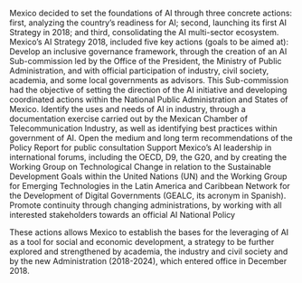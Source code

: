 Mexico decided to set the foundations of AI through three concrete actions: first, analyzing the country’s readiness for AI; second, launching its first AI Strategy in 2018; and third, consolidating the AI multi-sector ecosystem. 
Mexico’s AI Strategy 2018, included five key actions (goals to be aimed at):
Develop an inclusive governance framework, through the creation of an AI Sub-commission led by the Office of the President, the Ministry of Public Administration, and with official participation of industry, civil society, academia, and some local governments as advisors. This Sub-commission had the objective of setting the direction of the AI initiative and developing coordinated actions within the National Public Administration and States of Mexico. 
Identify the uses and needs of AI in industry, through a documentation exercise carried out by the Mexican Chamber of Telecommunication Industry, as well as identifying best practices within government of AI. 
Open the medium and long term recommendations of the Policy Report for public consultation 
Support Mexico’s AI leadership in international forums, including the OECD, D9, the G20, and by creating the Working Group on Technological Change in relation to the Sustainable Development Goals within the United Nations (UN) and the Working Group for Emerging Technologies in the Latin America and Caribbean Network for the Development of Digital Governments (GEALC, its acronym in Spanish). 
Promote continuity through changing administrations, by working with all interested stakeholders towards an official AI National Policy

These actions allows Mexico to establish the bases for the leveraging of AI as a tool for social and economic development, a strategy to be further explored and strengthened by academia, the industry and civil society and by the new Administration (2018-2024), which entered office in December 2018.

